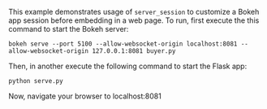 This example demonstrates usage of ``server_session`` to customize a Bokeh
app session before embedding in a web page. To run, first execute the this
command to start the Bokeh server:

    bokeh serve --port 5100 --allow-websocket-origin localhost:8081 --allow-websocket-origin 127.0.0.1:8081 buyer.py

Then, in another execute the following command to start the Flask app:

    python serve.py

Now, navigate your browser to localhost:8081
